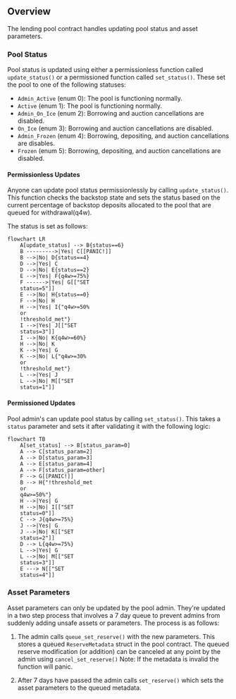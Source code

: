 ## Overview

The lending pool contract handles updating pool status and asset parameters.

### Pool Status

Pool status is updated using either a permissionless function called `update_status()` or a permissioned function called `set_status()`. These set the pool to one of the following statuses:

- `Admin_Active` (enum 0): The pool is functioning normally.
- `Active` (enum 1): The pool is functioning normally.
- `Admin_On_Ice` (enum 2): Borrowing and auction cancellations are disabled.
- `On_Ice` (enum 3): Borrowing and auction cancellations are disabled.
- `Admin_Frozen` (enum 4): Borrowing, depositing, and auction cancellations are disables.
- `Frozen` (enum 5): Borrowing, depositing, and auction cancellations are disabled.

#### Permissionless Updates

Anyone can update pool status permissionlessly by calling `update_status()`. This function checks the backstop state and sets the status based on the current percentage of backstop deposits allocated to the pool that are queued for withdrawal(q4w).

The status is set as follows:

```mermaid
flowchart LR
    A[update_status] --> B{status==6}
    B --------->|Yes| C[[PANIC!]]
    B -->|No| D{status==4}
    D -->|Yes| C
    D -->|No| E{status==2}
    E -->|Yes| F{q4w>=75%}
    F ------>|Yes| G[["SET
    status=5"]]
    E -->|No| H{status==0}
    F -->|No| H
    H -->|Yes| I{"q4w>=50%
    or
    !threshold_met"}
    I -->|Yes| J[["SET
    status=3"]]
    I -->|No| K{q4w>=60%}
    H -->|No| K
    K -->|Yes| G
    K -->|No| L{"q4w>=30%
    or
    !threshold_met"}
    L -->|Yes| J
    L -->|No| M[["SET
    status=1"]]
```

#### Permissioned Updates

Pool admin's can update pool status by calling `set_status()`. This takes a `status` parameter and sets it after validating it with the following logic:

```mermaid
flowchart TB
    A[set_status] --> B[status_param=0]
    A --> C[status_param=2]
    A --> D[status_param=3]
    A --> E[status_param=4]
    A --> F[status_param=other]
    F --> G[[PANIC!]]
    B --> H{"!threshold_met
    or
    q4w>=50%"}
    H -->|Yes| G
    H -->|No| I[["SET
    status=0"]]
    C --> J{q4w>=75%}
    J -->|Yes| G
    J -->|No| K[["SET
    status=2"]]
    D --> L{q4w>=75%}
    L -->|Yes| G
    L -->|No| M[["SET
    status=3"]]
    E ---> N[["SET
    status=4"]]

```

### Asset Parameters

Asset parameters can only be updated by the pool admin. They're updated in a two step process that involves a 7 day queue to prevent admins from suddenly adding unsafe assets or parameters. The process is as follows:

1. The admin calls `queue_set_reserve()` with the new parameters. This stores a queued `ReserveMetadata` struct in the pool contract. The queued reserve modification (or addition) can be canceled at any point by the admin using `cancel_set_reserve()`
   Note: If the metadata is invalid the function will panic.

2. After 7 days have passed the admin calls `set_reserve()` which sets the asset parameters to the queued metadata.
